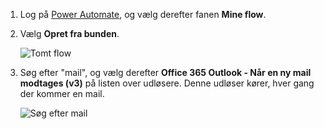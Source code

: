 1. Log på [Power Automate](https://flow.microsoft.com), og vælg derefter fanen **Mine flow**.
2. Vælg **Opret fra bunden**.
   
    ![Tomt flow](media/email-triggers/email-triggers-create-blank.png)
3. Søg efter "mail", og vælg derefter **Office 365 Outlook - Når en ny mail modtages (v3)** på listen over udløsere. Denne udløser kører, hver gang der kommer en mail.
   
    ![Søg efter mail](media/email-triggers/email-triggers-1.png)

